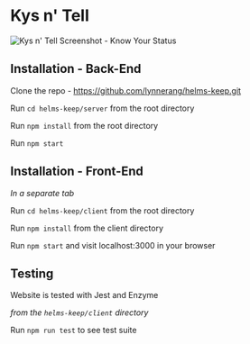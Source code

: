 # Kys n' Tell

![Kys n' Tell Screenshot - Know Your Status](https://media.giphy.com/media/UW7x51bfjYEDI0ejn7/giphy.gif)

## Installation - Back-End
Clone the repo - https://github.com/lynnerang/helms-keep.git

Run `cd helms-keep/server` from the root directory

Run `npm install` from the root directory

Run `npm start`

## Installation - Front-End
*In a separate tab*

Run `cd helms-keep/client` from the root directory

Run `npm install` from the client directory

Run `npm start` and visit localhost:3000 in your browser

## Testing
Website is tested with Jest and Enzyme

*from the `helms-keep/client` directory*

Run `npm run test` to see test suite
